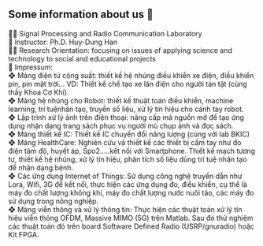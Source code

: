 ## Some information about us 👀

🙋‍♀️ Signal Processing and Radio Communication Laboratory  
🧙 Instructor: Ph.D. Huy-Dung Han  
👩‍💻 Research Orientation: focusing on issues of applying science and technology to social and educational projects  
🌈 Impressum:  
❖ Mảng điện tử công suất: thiết kế hệ nhúng điều khiển xe điện, điều khiển pin, pin mặt trời… VD: Thiết kế chế tạo xe lăn điện cho người tàn tật (cùng thầy Khoa Cơ Khí).  
❖ Mảng hệ nhúng cho Robot: thiết kế thuật toán điều khiển, machine learning, trí tuệnhân tạo, truyền số liệu, xử lý tín hiệu cho cánh tay robot.  
❖ Lập trình xử lý ảnh trên điện thoại: nâng cấp mã nguồn mở để tạo ứng dụng nhận dạng trang sách phục vụ người mù chụp ảnh và đọc sách.  
❖ Mảng thiết kế IC: Thiết kế IC chuyển đổi năng lượng (cùng với lab BKIC)  
❖ Mảng HealthCare: Nghiên cứu và thiết kế các thiết bị cầm tay như đo điện tâm độ, huyết áp, Spo2…..kết nối với Smartphone. Thiết kế mạch tương tự, thiết kế hệ nhúng, xử lý tín hiệu, phân tích số liệu dùng trí tuệ nhân tạo để nhận dạng bệnh.  
❖ Các ứng dụng Internet of Things: Sử dụng công nghệ truyền dẫn như Lora, Wifi, 3G để kết nối, thực hiện các ứng dụng đo, điều khiển, cụ thể là máy đo chất lượng không khí, máy đo chất lượng nước nuôi tảo, các máy đo sử dụng trong nông nghiệp.  
❖ Mảng viễn thông và xử lý thông tin: Thực hiện các thuật toán xử lý tín hiệu viễn thông OFDM, Massive MIMO (5G) trên Matlab. Sau đó thử nghiệm các thuật toán đó trên board Software Defined Radio (USRP/gnuradio) hoặc Kit FPGA.  


<!--

**Here are some ideas to get you started:**

🙋‍♀️ A short introduction - what is your organization all about?
🌈 Contribution guidelines - how can the community get involved?
👩‍💻 Useful resources - where can the community find your docs? Is there anything else the community should know?
🍿 Fun facts - what does your team eat for breakfast?
🧙 Remember, you can do mighty things with the power of [Markdown](https://docs.github.com/github/writing-on-github/getting-started-with-writing-and-formatting-on-github/basic-writing-and-formatting-syntax)
-->
